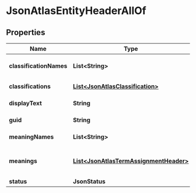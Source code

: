 

# JsonAtlasEntityHeaderAllOf

## Properties

Name | Type | Description | Notes
------------ | ------------- | ------------- | -------------
**classificationNames** | **List&lt;String&gt;** | An array of classification names. |  [optional]
**classifications** | [**List&lt;JsonAtlasClassification&gt;**](JsonAtlasClassification.md) | An array of classifications. |  [optional]
**displayText** | **String** | The display text. |  [optional]
**guid** | **String** | The GUID of the record. |  [optional]
**meaningNames** | **List&lt;String&gt;** | An array of meanings. |  [optional]
**meanings** | [**List&lt;JsonAtlasTermAssignmentHeader&gt;**](JsonAtlasTermAssignmentHeader.md) | An array of term assignment headers. |  [optional]
**status** | **JsonStatus** |  |  [optional]



